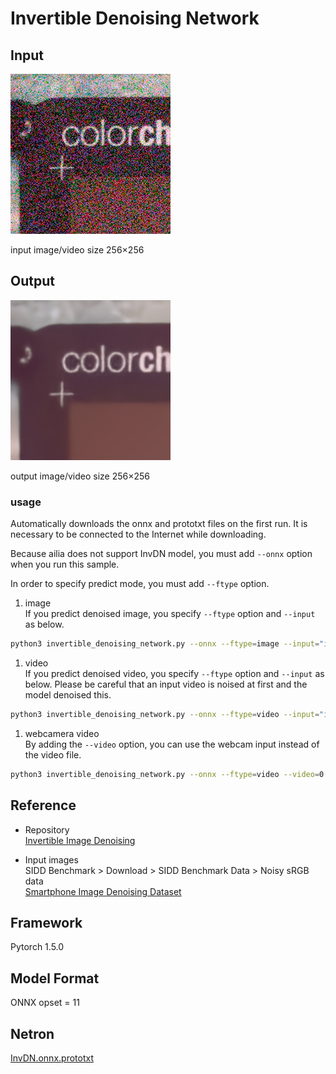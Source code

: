 # Invertible Denoising Network

## Input

![Input](./sample/input_1_09.PNG)

input image/video size 256×256

## Output

![Output](./sample/output_1_09.PNG)

output image/video size 256×256

### usage
Automatically downloads the onnx and prototxt files on the first run.
It is necessary to be connected to the Internet while downloading.

Because ailia does not support InvDN model, you must add `--onnx` option when you run this sample.

In order to specify predict mode, you must add `--ftype` option.
1. image    
If you predict denoised image, you specify `--ftype` option and `--input` as below.  
``` bash
python3 invertible_denoising_network.py --onnx --ftype=image --input="input_images/1_00.PNG"
```
1. video    
If you predict denoised video, you specify `--ftype` option and `--input` as below. Please be careful that an input video is noised at first and the model denoised this.    
``` bash
python3 invertible_denoising_network.py --onnx --ftype=video --input="input_videos/video.mp4"
```
1. webcamera video      
By adding the `--video` option, you can use the webcam input instead of the video file.  
``` bash
python3 invertible_denoising_network.py --onnx --ftype=video --video=0 --outname="test"
```

## Reference
- Repository    
[Invertible Image Denoising](https://github.com/Yang-Liu1082/InvDN)

- Input images    
SIDD Benchmark > Download > SIDD Benchmark Data > Noisy sRGB data    
[Smartphone Image Denoising Dataset](https://www.eecs.yorku.ca/~kamel/sidd/benchmark.php)

## Framework

Pytorch 1.5.0

## Model Format

ONNX opset = 11

## Netron

[InvDN.onnx.prototxt](https://netron.app/?url=https://storage.googleapis.com/ailia-models/invertible_denoising_network/InvDN.onnx.prototxt)

